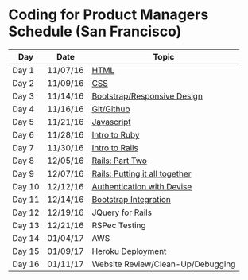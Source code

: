 # Coding for Product Managers Schedule (San Francisco)


| Day | Date | Topic |
|-----|-------|------|
| Day 1 | 11/07/16 | <a href="https://github.com/product-school/Lesson-1-HTML-CSS">HTML</a> |
| Day 2 | 11/09/16 | <a href="https://github.com/product-school/Lesson-2-CSS">CSS</a> |
| Day 3 | 11/14/16 | <a href="https://github.com/product-school/bootstrap-lesson">Bootstrap/Responsive Design</a>|
| Day 4 | 11/16/16 | <a href="https://github.com/product-school/git-and-github">Git/Github</a>|
| Day 5 | 11/21/16 | <a href="https://github.com/product-school/javascript-lesson">Javascript</a>|
| Day 6 | 11/28/16 | <a href="https://github.com/product-school/ruby-lesson">Intro to Ruby</a>|
| Day 7 | 11/30/16 | <a href="https://github.com/product-school/rails-lesson">Intro to Rails</a>|
| Day 8 | 12/05/16 | <a href="https://github.com/product-school/rails-pt2-lesson">Rails: Part Two</a>|
| Day 9 | 12/07/16 | <a href="https://github.com/product-school/rails-putting-it-all-together">Rails: Putting it all together<a>|
| Day 10 | 12/12/16 | <a href="https://github.com/product-school/rails-devise">Authentication with Devise</a>|
| Day 11 | 12/14/16 | <a href="https://github.com/product-school/bootstrap-rails">Bootstrap Integration</a>|
| Day 12 | 12/19/16 | JQuery for Rails|
| Day 13 | 12/21/16 | RSPec Testing|
| Day 14 | 01/04/17 | AWS|
| Day 15 | 01/09/17 | Heroku Deployment|
| Day 16 | 01/11/17 | Website Review/Clean-Up/Debugging|
